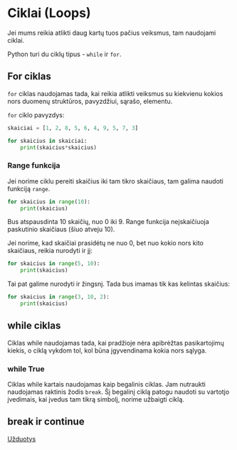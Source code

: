 # Ciklai (Loops)

Jei mums reikia atlikti daug kartų tuos pačius veiksmus, tam naudojami ciklai. 

Python turi du ciklų tipus - `while` ir `for`.

## For ciklas

`for` ciklas naudojamas tada, kai reikia atlikti veiksmus su kiekvienu kokios nors duomenų struktūros, pavyzdžiui, sąrašo, elementu.

`for` ciklo pavyzdys:

```python
skaiciai = [1, 2, 8, 5, 6, 4, 9, 5, 7, 3]

for skaicius in skaiciai:
    print(skaicius*skaicius)
```

### Range funkcija

Jei norime ciklu pereiti skaičius iki tam tikro skaičiaus, tam galima naudoti funkciją `range`. 

```python
for skaicius in range(10):
    print(skaicius)
```

Bus atspausdinta 10 skaičių, nuo 0 iki 9. Range funkcija neįskaičiuoja paskutinio skaičiaus (šiuo atveju 10).

Jei norime, kad skaičiai prasidėtų ne nuo 0, bet nuo kokio nors kito skaičiaus, reikia nurodyti ir jį:

```python
for skaicius in range(5, 10):
    print(skaicius)
```

Tai pat galime nurodyti ir žingsnį. Tada bus imamas tik kas kelintas skaičius:

```python
for skaicius in range(3, 10, 2):
    print(skaicius)
```

## while ciklas

Ciklas while naudojamas tada, kai pradžioje nėra apibrėžtas pasikartojimų kiekis, o ciklą vykdom tol, kol būna įgyvendinama kokia nors sąlyga. 






### while True

Ciklas while kartais naudojamas kaip begalinis ciklas. Jam nutraukti naudojamas raktinis žodis `break`. Šį begalinį ciklą patogu naudoti su vartotjo įvedimais, kai įvedus tam tikrą simbolį, norime užbaigti ciklą.







## break ir continue







[Užduotys](https://github.com/karina-klinkeviciute/PTUAE1/blob/main/l8-loops-exercises.md)

